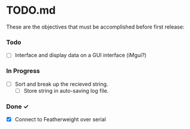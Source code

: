 # TODO.md

These are the objectives that must be accomplished before first release:

### Todo

- [ ] Interface and display data on a GUI interface (iMgui?)

### In Progress

- [ ] Sort and break up the recieved string.
  - [ ] Store string in auto-saving log file.  

### Done ✓

- [x] Connect to Featherweight over serial  
